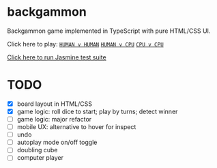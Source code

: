 # backgammon
Backgammon game implemented in TypeScript with pure HTML/CSS UI.

Click here to play:
[`HUMAN v HUMAN`](http://timiles.github.io/backgammon/play/)
[`HUMAN v CPU`](http://timiles.github.io/backgammon/play/?black=computer)
[`CPU v CPU`](http://timiles.github.io/backgammon/play/?black=computer&red=computer)

[Click here to run Jasmine test suite](http://timiles.github.io/backgammon/tests/SpecRunner.html)

# TODO
- [x] board layout in HTML/CSS
- [x] game logic: roll dice to start; play by turns; detect winner
- [ ] game logic: major refactor
- [ ] mobile UX: alternative to hover for inspect
- [ ] undo
- [ ] autoplay mode on/off toggle
- [ ] doubling cube
- [ ] computer player
